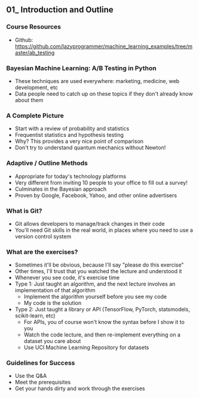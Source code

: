 ## 01_ Introduction and Outline

### Course Resources
- Github: https://github.com/lazyprogrammer/machine_learning_examples/tree/master/ab_testing

### Bayesian Machine Learning: A/B Testing in Python
- These techniques are used everywhere: marketing, medicine, web development, etc
- Data people need to catch up on these topics if they don't already know about them 

### A Complete Picture
- Start with a review of probability and statistics
- Frequentist statistics and hypothesis testing
- Why? This provides a very nice point of comparison
- Don't try to understand quantum mechanics without Newton!

### Adaptive / Outline Methods
- Appropriate for today's technology platforms
- Very different from inviting 10 people to your office to fill out a survey!
- Culminates in the Bayesian approach
- Proven by Google, Facebook, Yahoo, and other online advertisers

### What is Git?
- Git allows developers to manage/track changes in their code
- You'll need Git skills in the real world, in places where you need to use a version control system

### What are the exercises?
- Sometimes it'll be obvious, because I'll say "please do this exercise"
- Other times, I'll trust that you watched the lecture and understood it
- Whenever you see code, it's exercise time
- Type 1: Just taught an algorithm, and the next lecture involves an implementation of that algorithm
  - Implement the algorithm yourself before you see my code
  - My code is the solution
- Type 2: Just taught a library or API (TensorFlow, PyTorch, statsmodels, scikit-learn, etc)
  - For APIs, you of course won't know the syntax before I show it to you
  - Watch the code lecture, and then re-implement everything on a dataset you care about
  - Use UCI Machine Learning Repository for datasets

### Guidelines for Success
- Use the Q&A
- Meet the prerequisites
- Get your hands dirty and work through the exercises